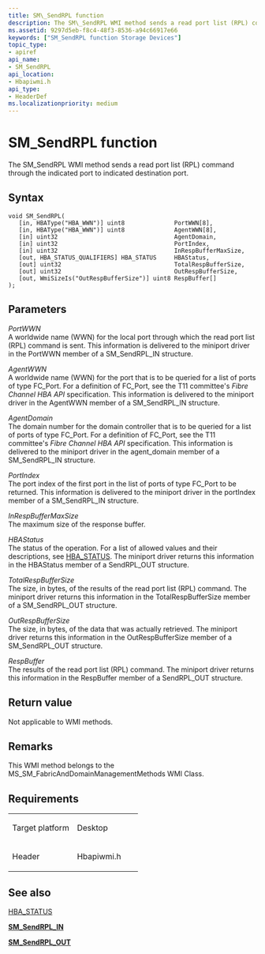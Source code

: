 ```yaml
---
title: SM\_SendRPL function
description: The SM\_SendRPL WMI method sends a read port list (RPL) command through the indicated port to indicated destination port.
ms.assetid: 9297d5eb-f8c4-48f3-8536-a94c66917e66
keywords: ["SM_SendRPL function Storage Devices"]
topic_type:
- apiref
api_name:
- SM_SendRPL
api_location:
- Hbapiwmi.h
api_type:
- HeaderDef
ms.localizationpriority: medium
---
```


# SM\_SendRPL function


The SM\_SendRPL WMI method sends a read port list (RPL) command through the indicated port to indicated destination port.

Syntax
------

```ManagedCPlusPlus
void SM_SendRPL(
   [in, HBAType("HBA_WWN")] uint8              PortWWN[8],
   [in, HBAType("HBA_WWN")] uint8              AgentWWN[8],
   [in] uint32                                 AgentDomain,
   [in] uint32                                 PortIndex,
   [in] uint32                                 InRespBufferMaxSize,
   [out, HBA_STATUS_QUALIFIERS] HBA_STATUS     HBAStatus,
   [out] uint32                                TotalRespBufferSize,
   [out] uint32                                OutRespBufferSize,
   [out, WmiSizeIs("OutRespBufferSize")] uint8 RespBuffer[]
);
```

Parameters
----------

*PortWWN*   
A worldwide name (WWN) for the local port through which the read port list (RPL) command is sent. This information is delivered to the miniport driver in the PortWWN member of a SM\_SendRPL\_IN structure.

*AgentWWN*   
A worldwide name (WWN) for the port that is to be queried for a list of ports of type FC\_Port. For a definition of FC\_Port, see the T11 committee's *Fibre Channel HBA API* specification. This information is delivered to the miniport driver in the AgentWWN member of a SM\_SendRPL\_IN structure.

*AgentDomain*   
The domain number for the domain controller that is to be queried for a list of ports of type FC\_Port. For a definition of FC\_Port, see the T11 committee's *Fibre Channel HBA API* specification. This information is delivered to the miniport driver in the agent\_domain member of a SM\_SendRPL\_IN structure.

*PortIndex*   
The port index of the first port in the list of ports of type FC\_Port to be returned. This information is delivered to the miniport driver in the portIndex member of a SM\_SendRPL\_IN structure.

*InRespBufferMaxSize*   
The maximum size of the response buffer.

*HBAStatus*   
The status of the operation. For a list of allowed values and their descriptions, see [HBA\_STATUS](hba-status.md). The miniport driver returns this information in the HBAStatus member of a SendRPL\_OUT structure.

*TotalRespBufferSize*   
The size, in bytes, of the results of the read port list (RPL) command. The miniport driver returns this information in the TotalRespBufferSize member of a SM\_SendRPL\_OUT structure.

*OutRespBufferSize*   
The size, in bytes, of the data that was actually retrieved. The miniport driver returns this information in the OutRespBufferSize member of a SM\_SendRPL\_OUT structure.

*RespBuffer*   
The results of the read port list (RPL) command. The miniport driver returns this information in the RespBuffer member of a SendRPL\_OUT structure.

Return value
------------

Not applicable to WMI methods.

Remarks
-------

This WMI method belongs to the MS\_SM\_FabricAndDomainManagementMethods WMI Class.

Requirements
------------

<table>
<colgroup>
<col width="50%" />
<col width="50%" />
</colgroup>
<tbody>
<tr class="odd">
<td align="left"><p>Target platform</p></td>
<td align="left">Desktop</td>
</tr>
<tr class="even">
<td align="left"><p>Header</p></td>
<td align="left">Hbapiwmi.h</td>
</tr>
</tbody>
</table>

## <span id="see_also"></span>See also


[HBA\_STATUS](hba-status.md)

[**SM\_SendRPL\_IN**](https://msdn.microsoft.com/library/windows/hardware/ff566314)

[**SM\_SendRPL\_OUT**](https://msdn.microsoft.com/library/windows/hardware/ff566315)

 

 






